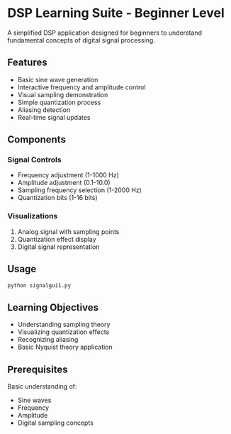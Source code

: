 # DSP Learning Suite - Beginner Level

A simplified DSP application designed for beginners to understand fundamental concepts of digital signal processing.

## Features

- Basic sine wave generation
- Interactive frequency and amplitude control
- Visual sampling demonstration
- Simple quantization process
- Aliasing detection
- Real-time signal updates

## Components

### Signal Controls
- Frequency adjustment (1-1000 Hz)
- Amplitude adjustment (0.1-10.0)
- Sampling frequency selection (1-2000 Hz)
- Quantization bits (1-16 bits)

### Visualizations
1. Analog signal with sampling points
2. Quantization effect display
3. Digital signal representation

## Usage

```bash
python signalgui1.py
```

## Learning Objectives

- Understanding sampling theory
- Visualizing quantization effects
- Recognizing aliasing
- Basic Nyquist theory application

## Prerequisites

Basic understanding of:
- Sine waves
- Frequency
- Amplitude
- Digital sampling concepts
